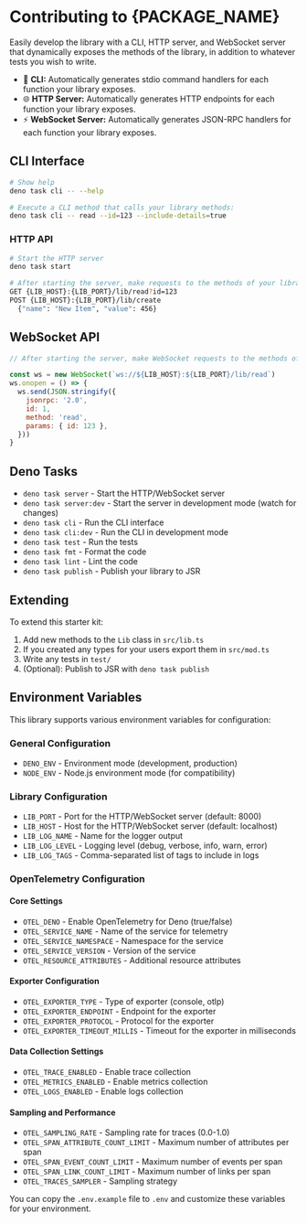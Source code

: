 # Contributing to {PACKAGE_NAME}

Easily develop the library with a CLI, HTTP server, and WebSocket server that dynamically exposes the methods of the library, in addition to whatever tests you wish to write.

- 🔹 **CLI:** Automatically generates stdio command handlers for each function your library exposes.
- 🌐 **HTTP Server:** Automatically generates HTTP endpoints for each function your library exposes.
- ⚡ **WebSocket Server:** Automatically generates JSON-RPC handlers for each function your library exposes.

## CLI Interface

```bash
# Show help
deno task cli -- --help

# Execute a CLI method that calls your library methods:
deno task cli -- read --id=123 --include-details=true
```

### HTTP API

```bash
# Start the HTTP server
deno task start

# After starting the server, make requests to the methods of your library (Curl, Fetch etc):
GET {LIB_HOST}:{LIB_PORT}/lib/read?id=123
POST {LIB_HOST}:{LIB_PORT}/lib/create
  {"name": "New Item", "value": 456}
```

## WebSocket API

```javascript
// After starting the server, make WebSocket requests to the methods of your library:

const ws = new WebSocket(`ws://${LIB_HOST}:${LIB_PORT}/lib/read`)
ws.onopen = () => {
  ws.send(JSON.stringify({
    jsonrpc: '2.0',
    id: 1,
    method: 'read',
    params: { id: 123 },
  }))
}
```

## Deno Tasks

- `deno task server` - Start the HTTP/WebSocket server
- `deno task server:dev` - Start the server in development mode (watch for changes)
- `deno task cli` - Run the CLI interface
- `deno task cli:dev` - Run the CLI in development mode
- `deno task test` - Run the tests
- `deno task fmt` - Format the code
- `deno task lint` - Lint the code
- `deno task publish` - Publish your library to JSR

## Extending

To extend this starter kit:

1. Add new methods to the `Lib` class in `src/lib.ts`
2. If you created any types for your users export them in `src/mod.ts`
3. Write any tests in `test/`
4. (Optional): Publish to JSR with `deno task publish`

## Environment Variables

This library supports various environment variables for configuration:

### General Configuration

- `DENO_ENV` - Environment mode (development, production)
- `NODE_ENV` - Node.js environment mode (for compatibility)

### Library Configuration

- `LIB_PORT` - Port for the HTTP/WebSocket server (default: 8000)
- `LIB_HOST` - Host for the HTTP/WebSocket server (default: localhost)
- `LIB_LOG_NAME` - Name for the logger output
- `LIB_LOG_LEVEL` - Logging level (debug, verbose, info, warn, error)
- `LIB_LOG_TAGS` - Comma-separated list of tags to include in logs

### OpenTelemetry Configuration

#### Core Settings

- `OTEL_DENO` - Enable OpenTelemetry for Deno (true/false)
- `OTEL_SERVICE_NAME` - Name of the service for telemetry
- `OTEL_SERVICE_NAMESPACE` - Namespace for the service
- `OTEL_SERVICE_VERSION` - Version of the service
- `OTEL_RESOURCE_ATTRIBUTES` - Additional resource attributes

#### Exporter Configuration

- `OTEL_EXPORTER_TYPE` - Type of exporter (console, otlp)
- `OTEL_EXPORTER_ENDPOINT` - Endpoint for the exporter
- `OTEL_EXPORTER_PROTOCOL` - Protocol for the exporter
- `OTEL_EXPORTER_TIMEOUT_MILLIS` - Timeout for the exporter in milliseconds

#### Data Collection Settings

- `OTEL_TRACE_ENABLED` - Enable trace collection
- `OTEL_METRICS_ENABLED` - Enable metrics collection
- `OTEL_LOGS_ENABLED` - Enable logs collection

#### Sampling and Performance

- `OTEL_SAMPLING_RATE` - Sampling rate for traces (0.0-1.0)
- `OTEL_SPAN_ATTRIBUTE_COUNT_LIMIT` - Maximum number of attributes per span
- `OTEL_SPAN_EVENT_COUNT_LIMIT` - Maximum number of events per span
- `OTEL_SPAN_LINK_COUNT_LIMIT` - Maximum number of links per span
- `OTEL_TRACES_SAMPLER` - Sampling strategy

You can copy the `.env.example` file to `.env` and customize these variables for your environment.
